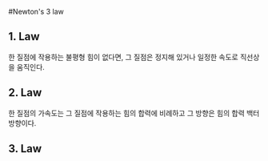#Newton's 3 law

## 1. Law 
한 질점에 작용하는 불평형 힘이 없다면, 그 질점은 정지해 있거나 일정한 속도로 직선상을 움직인다.

## 2. Law  
한 질점의 가속도는 그 질점에 작용하는 힘의 합력에 비례하고 그 방향은 힘의 합력 백터 방향이다.

## 3. Law 